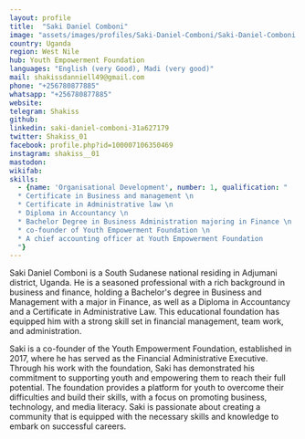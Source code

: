 ```yaml
---
layout: profile
title:  "Saki Daniel Comboni"
image: "assets/images/profiles/Saki-Daniel-Comboni/Saki-Daniel-Comboni.jpg"
country: Uganda
region: West Nile
hub: Youth Empowerment Foundation
languages: "English (very Good), Madi (very good)"
mail: shakissdanniell49@gmail.com
phone: "+256780877885"
whatsapp: "+256780877885"
website: 
telegram: Shakiss
github: 
linkedin: saki-daniel-comboni-31a627179
twitter: Shakiss_01
facebook: profile.php?id=100007106350469
instagram: shakiss__01
mastodon: 
wikifab:
skills:
  - {name: 'Organisational Development', number: 1, qualification: "
  * Certificate in Business and management \n
  * Certificate in Administrative law \n
  * Diploma in Accountancy \n
  * Bachelor Degree in Business Administration majoring in Finance \n
  * co-founder of Youth Empowerment Foundation \n
  * A chief accounting officer at Youth Empowerment Foundation
  "}
---
```

Saki Daniel Comboni is a South Sudanese national residing in Adjumani district, Uganda. He is a seasoned professional with a rich background in business and finance, holding a Bachelor's degree in Business and Management with a major in Finance, as well as a Diploma in Accountancy and a Certificate in Administrative Law. This educational foundation has equipped him with a strong skill set in financial management, team work, and administration.

Saki is a co-founder of the Youth Empowerment Foundation, established in 2017, where he has served as the Financial Administrative Executive. Through his work with the foundation, Saki has demonstrated his commitment to supporting youth and empowering them to reach their full potential. The foundation provides a platform for youth to overcome their difficulties and build their skills, with a focus on promoting business, technology, and media literacy. Saki is passionate about creating a community that is equipped with the necessary skills and knowledge to embark on successful careers.